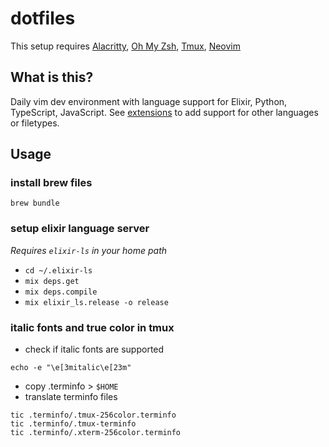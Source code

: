 # dotfiles

This setup requires [Alacritty](https://github.com/jwilm/alacritty), [Oh My Zsh](https://ohmyz.sh/), [Tmux](https://github.com/tmux/tmux), [Neovim](https://github.com/neovim/neovim)

## What is this?

Daily vim dev environment with language support for Elixir, Python, TypeScript, JavaScript.
See [extensions](https://github.com/neoclide/coc.nvim/wiki/Using-coc-extensions#implemented-coc-extensions) to add support for other languages or filetypes.

## Usage

### install brew files

`brew bundle`

### setup elixir language server

_Requires `elixir-ls` in your home path_

- `cd ~/.elixir-ls`
- `mix deps.get`
- `mix deps.compile`
- `mix elixir_ls.release -o release`

### italic fonts and true color in tmux

- check if italic fonts are supported

```
echo -e "\e[3mitalic\e[23m"
```

- copy .terminfo > `$HOME`
- translate terminfo files

```
tic .terminfo/.tmux-256color.terminfo
tic .terminfo/.tmux-terminfo
tic .terminfo/.xterm-256color.terminfo
```
